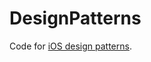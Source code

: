 # DesignPatterns
Code for [iOS design patterns](http://ibloodline.com/tags.html#%E8%AE%BE%E8%AE%A1%E6%A8%A1%E5%BC%8F).
